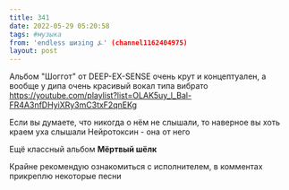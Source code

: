 ```yaml
---
title: 341
date: 2022-05-29 05:20:58
tags: #музыка
from: 'endless шизing ⍼' (channel1162404975)
layout: post
---
```


Альбом "Шоггот" от DEEP-EX-SENSE очень крут и концептуален, а вообще у дипа очень красивый вокал типа вибрато
<https://youtube.com/playlist?list=OLAK5uy_l_Bal-FR4A3nfDHyiXRy3mC3txF2qnEKg>

Если вы думаете, что никогда о нём не слышали, то наверное вы хоть краем уха слышали Нейротоксин - она от него

Ещё классный альбом **Мёртвый шёлк**

Крайне рекомендую ознакомиться с исполнителем, в комментах прикреплю некоторые песни


